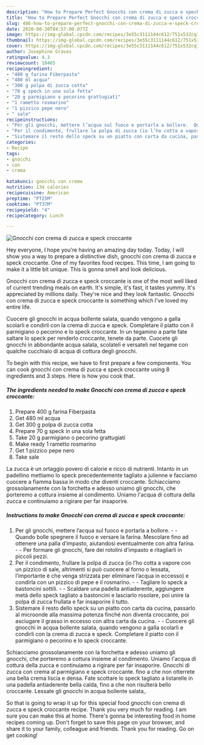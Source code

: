 ```yaml
---
description: "How to Prepare Perfect Gnocchi con crema di zucca e speck croccante"
title: "How to Prepare Perfect Gnocchi con crema di zucca e speck croccante"
slug: 486-how-to-prepare-perfect-gnocchi-con-crema-di-zucca-e-speck-croccante
date: 2020-08-30T04:57:00.077Z
image: https://img-global.cpcdn.com/recipes/3e55c3111144c612/751x532cq70/gnocchi-con-crema-di-zucca-e-speck-croccante-recipe-main-photo.jpg
thumbnail: https://img-global.cpcdn.com/recipes/3e55c3111144c612/751x532cq70/gnocchi-con-crema-di-zucca-e-speck-croccante-recipe-main-photo.jpg
cover: https://img-global.cpcdn.com/recipes/3e55c3111144c612/751x532cq70/gnocchi-con-crema-di-zucca-e-speck-croccante-recipe-main-photo.jpg
author: Josephine Graves
ratingvalue: 4.3
reviewcount: 10465
recipeingredient:
- "400 g farina Fiberpasta"
- "480 ml acqua"
- "300 g polpa di zucca cotta"
- "70 g speck in una sola fetta"
- "20 g parmigiano o pecorino grattugiati"
- "1 rametto rosmarino"
- "1 pizzico pepe nero"
- " sale"
recipeinstructions:
- "Per gli gnocchi, mettere l’acqua sul fuoco e portarla a bollore.  Quando bolle spegnere il fuoco e versare la farina. Mescolare fino ad ottenere una palla d’impasto, aiutandosi eventualmente con altra farina.  Per formare gli gnocchi, fare dei rotolini d’impasto e ritagliarli in piccoli pezzi."
- "Per il condimento, frullare la polpa di zucca (io l’ho cotta a vapore con un pizzico di sale, altrimenti si può cuocere al forno o lessata, l’importante è che venga strizzata per eliminare l’acqua in eccesso) e condirla con un pizzico di pepe e il rosmarino.  Tagliare lo speck a bastoncini sottili.  Scaldare una padella antiaderente, aggiungere metà dello speck tagliato a bastoncini e lasciarlo rosolare, poi unire la polpa di zucca frullata e far insaporire il tutto."
- "Sistemare il resto dello speck su un piatto con carta da cucina, passarlo al microonde alla massima potenza finché non diventa croccante, poi asciugare il grasso in eccesso con altra carta da cucina.  Cuocere gli gnocchi in acqua bollente salata, quando vengono a galla scolarli e condirli con la crema di zucca e speck. Completare il piatto con il parmigiano o pecorino e lo speck croccante."
categories:
- Recipe
tags:
- gnocchi
- con
- crema

katakunci: gnocchi con crema 
nutrition: 134 calories
recipecuisine: American
preptime: "PT25M"
cooktime: "PT37M"
recipeyield: "4"
recipecategory: Lunch

---
```



![Gnocchi con crema di zucca e speck croccante](https://img-global.cpcdn.com/recipes/3e55c3111144c612/751x532cq70/gnocchi-con-crema-di-zucca-e-speck-croccante-recipe-main-photo.jpg)

Hey everyone, I hope you're having an amazing day today. Today, I will show you a way to prepare a distinctive dish, gnocchi con crema di zucca e speck croccante. One of my favorites food recipes. This time, I am going to make it a little bit unique. This is gonna smell and look delicious.

Gnocchi con crema di zucca e speck croccante is one of the most well liked of current trending meals on earth. It's simple, it's fast, it tastes yummy. It's appreciated by millions daily. They're nice and they look fantastic. Gnocchi con crema di zucca e speck croccante is something which I've loved my entire life.

Cuocere gli gnocchi in acqua bollente salata, quando vengono a galla scolarli e condirli con la crema di zucca e speck. Completare il piatto con il parmigiano o pecorino e lo speck croccante. In un tegamino a parte fate saltare lo speck per renderlo croccante, tenete da parte. Cuocete gli gnocchi in abbondante acqua salata, scolateli e versateli nel tegame con qualche cucchiaio di acqua di cottura degli gnocchi.


To begin with this recipe, we have to first prepare a few components. You can cook gnocchi con crema di zucca e speck croccante using 8 ingredients and 3 steps. Here is how you cook that.

<!--inarticleads1-->

##### The ingredients needed to make Gnocchi con crema di zucca e speck croccante:

1. Prepare 400 g farina Fiberpasta
1. Get 480 ml acqua
1. Get 300 g polpa di zucca cotta
1. Prepare 70 g speck in una sola fetta
1. Take 20 g parmigiano o pecorino grattugiati
1. Make ready 1 rametto rosmarino
1. Get 1 pizzico pepe nero
1. Take  sale


La zucca è un ortaggio povero di calorie e ricco di nutrienti. Intanto in un padellino mettiamo lo speck precedentemente tagliato a julienne e facciamo cuocere a fiamma bassa in modo che diventi croccante. Schiacciamo grossolanamente con la forchetta e adesso uniamo gli gnocchi, che porteremo a cottura insieme al condimento. Uniamo l&#39;acqua di cottura della zucca e continuiamo a rigirare per far insaporire. 

<!--inarticleads2-->

##### Instructions to make Gnocchi con crema di zucca e speck croccante:

1. Per gli gnocchi, mettere l’acqua sul fuoco e portarla a bollore. -  - Quando bolle spegnere il fuoco e versare la farina. Mescolare fino ad ottenere una palla d’impasto, aiutandosi eventualmente con altra farina. -  - Per formare gli gnocchi, fare dei rotolini d’impasto e ritagliarli in piccoli pezzi.
1. Per il condimento, frullare la polpa di zucca (io l’ho cotta a vapore con un pizzico di sale, altrimenti si può cuocere al forno o lessata, l’importante è che venga strizzata per eliminare l’acqua in eccesso) e condirla con un pizzico di pepe e il rosmarino. -  - Tagliare lo speck a bastoncini sottili. -  - Scaldare una padella antiaderente, aggiungere metà dello speck tagliato a bastoncini e lasciarlo rosolare, poi unire la polpa di zucca frullata e far insaporire il tutto.
1. Sistemare il resto dello speck su un piatto con carta da cucina, passarlo al microonde alla massima potenza finché non diventa croccante, poi asciugare il grasso in eccesso con altra carta da cucina. -  - Cuocere gli gnocchi in acqua bollente salata, quando vengono a galla scolarli e condirli con la crema di zucca e speck. Completare il piatto con il parmigiano o pecorino e lo speck croccante.


Schiacciamo grossolanamente con la forchetta e adesso uniamo gli gnocchi, che porteremo a cottura insieme al condimento. Uniamo l&#39;acqua di cottura della zucca e continuiamo a rigirare per far insaporire. Gnocchi di zucca con crema al parmigiano e speck croccante. fino a che non otterrete una bella crema liscia e densa. Fate scottare lo speck tagliato a listarelle in una padella antiaderente bella calda, fino a che non risulterà bello croccante. Lessate gli gnocchi in acqua bollente salata,. 

So that is going to wrap it up for this special food gnocchi con crema di zucca e speck croccante recipe. Thank you very much for reading. I am sure you can make this at home. There's gonna be interesting food in home recipes coming up. Don't forget to save this page on your browser, and share it to your family, colleague and friends. Thank you for reading. Go on get cooking!
